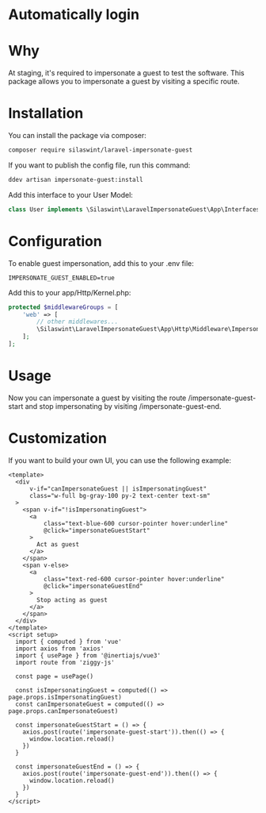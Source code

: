 # Automatically login

# Why
At staging, it's required to impersonate a guest to test the software. This package allows you to impersonate a guest by visiting a specific route.

# Installation
You can install the package via composer:

```bash
composer require silaswint/laravel-impersonate-guest
```

If you want to publish the config file, run this command:

```bash
ddev artisan impersonate-guest:install 
```

Add this interface to your User Model:

```php
class User implements \Silaswint\LaravelImpersonateGuest\App\Interfaces\HasImpersonateGuest
```

# Configuration
To enable guest impersonation, add this to your .env file:

```dotenv
IMPERSONATE_GUEST_ENABLED=true
```

Add this to your app/Http/Kernel.php:

```php
protected $middlewareGroups = [
    'web' => [
        // other middlewares...
        \Silaswint\LaravelImpersonateGuest\App\Http\Middleware\ImpersonateGuest::class,
    ];
];
```

# Usage
Now you can impersonate a guest by visiting the route /impersonate-guest-start and stop impersonating by visiting /impersonate-guest-end.

# Customization
If you want to build your own UI, you can use the following example:

```vue
<template>
  <div
      v-if="canImpersonateGuest || isImpersonatingGuest"
      class="w-full bg-gray-100 py-2 text-center text-sm"
  >
    <span v-if="!isImpersonatingGuest">
      <a
          class="text-blue-600 cursor-pointer hover:underline"
          @click="impersonateGuestStart"
      >
        Act as guest
      </a>
    </span>
    <span v-else>
      <a
          class="text-red-600 cursor-pointer hover:underline"
          @click="impersonateGuestEnd"
      >
        Stop acting as guest
      </a>
    </span>
  </div>
</template>
<script setup>
  import { computed } from 'vue'
  import axios from 'axios'
  import { usePage } from '@inertiajs/vue3'
  import route from 'ziggy-js'

  const page = usePage()

  const isImpersonatingGuest = computed(() => page.props.isImpersonatingGuest)
  const canImpersonateGuest = computed(() => page.props.canImpersonateGuest)

  const impersonateGuestStart = () => {
    axios.post(route('impersonate-guest-start')).then(() => {
      window.location.reload()
    })
  }

  const impersonateGuestEnd = () => {
    axios.post(route('impersonate-guest-end')).then(() => {
      window.location.reload()
    })
  }
</script>
```
